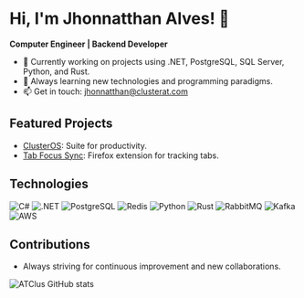 # Hi, I'm Jhonnatthan Alves! 👋

**Computer Engineer | Backend Developer**

- 🔭 Currently working on projects using .NET, PostgreSQL, SQL Server, Python, and Rust.
- 🌱 Always learning new technologies and programming paradigms.
- 📫 Get in touch: [jhonnatthan@clusterat.com](mailto:jhonnatthan@clusterat.com)

## Featured Projects

- [ClusterOS](https://github.com/ATClus/ClusterOS): Suite for productivity.
- [Tab Focus Sync](https://github.com/ATClus/tab_focus_sync): Firefox extension for tracking tabs.

## Technologies

![C#](https://img.shields.io/badge/C%23-239120?style=flat&logo=c-sharp)
![.NET](https://img.shields.io/badge/.NET-512BD4?style=flat&logo=.net)
![PostgreSQL](https://img.shields.io/badge/PostgreSQL-4169E1?style=flat&logo=postgresql&logoColor=white)
![Redis](https://img.shields.io/badge/Redis-DC382D?style=flat&logo=redis&logoColor=white)
![Python](https://img.shields.io/badge/Python-3776AB?style=flat&logo=python&logoColor=white)
![Rust](https://img.shields.io/badge/Rust-000000?style=flat&logo=rust&logoColor=white)
![RabbitMQ](https://img.shields.io/badge/RabbitMQ-FF6600?style=flat&logo=rabbitmq&logoColor=white)
![Kafka](https://img.shields.io/badge/Kafka-231F20?style=flat&logo=apachekafka&logoColor=white)
![AWS](https://img.shields.io/badge/AWS-FF9900?style=flat&logo=amazonaws&logoColor=white)

## Contributions

- Always striving for continuous improvement and new collaborations.


![ATClus GitHub stats](https://github-readme-stats.vercel.app/api?username=atclus&show_icons=true)
